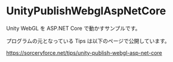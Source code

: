 # UnityPublishWebglAspNetCore
Unity WebGL を ASP.NET Core で動かすサンプルです。

プログラムの元となっている Tips は以下のページで公開しています。

https://sorceryforce.net/tips/unity-publish-webgl-asp-net-core
